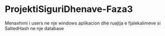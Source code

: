 # ProjektiSiguriDhenave-Faza3
Menaxhimi i users ne nje windows aplikacion dhe ruajtja e fjalekalimeve si SaltedHash ne nje database
